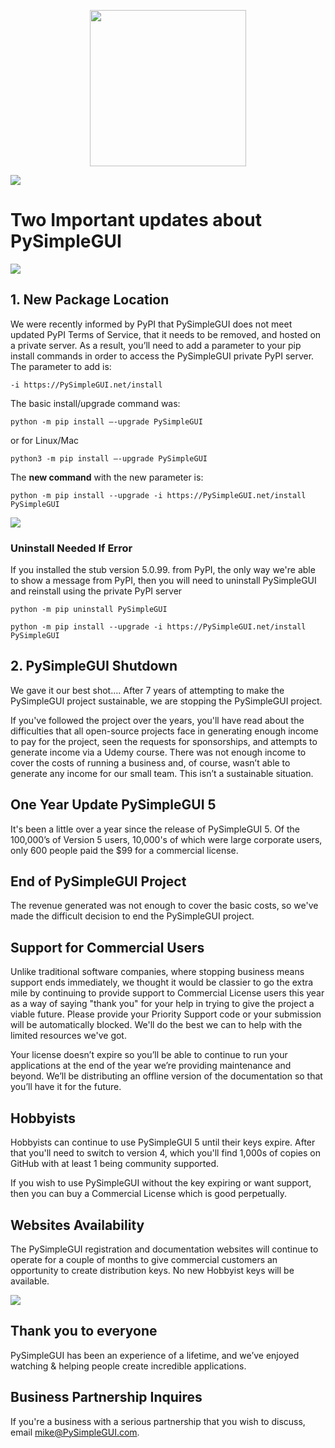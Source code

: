 
<p align="center">
    <img height="250" src="https://pysimplegui.net/images/logos/Logo_Full_Transparent_Cropped.png">
  
</p>

 ![](https://PySimpleGUI.net/images/emojis/news_112.png)
 
# Two Important updates about PySimpleGUI 
 
  ![](https://PySimpleGUI.net/images/emojis/search_56.png)

## 1. New Package Location 
 
We were recently informed by PyPI that PySimpleGUI does not meet updated PyPI Terms of Service, that it needs to be removed, and hosted on a private server.  As a result, you’ll need to add a parameter to your pip install commands in order to access the PySimpleGUI private PyPI server.
The parameter to add is:  

`-i https://PySimpleGUI.net/install`

The basic install/upgrade command was: 

`python -m pip install –-upgrade PySimpleGUI`  

or for Linux/Mac  

`python3 -m pip install –-upgrade PySimpleGUI`

The **new command** with the new parameter is:  

`python -m pip install --upgrade -i https://PySimpleGUI.net/install PySimpleGUI`

  ![](https://PySimpleGUI.net/images/emojis/wave_56.png)
 
 ### Uninstall Needed If Error
 
 If you installed the stub version 5.0.99. from PyPI, the only way we're able to show a message from PyPI, then you will need to uninstall PySimpleGUI and reinstall using the private PyPI server
 
 `python -m pip uninstall PySimpleGUI`
 
 `python -m pip install --upgrade -i https://PySimpleGUI.net/install PySimpleGUI`
 
 
## 2. PySimpleGUI Shutdown 

We gave it our best shot…. After 7 years of attempting to make the PySimpleGUI project sustainable, we are stopping the PySimpleGUI project.  

If you've followed the project over the years, you'll have read about the difficulties that all open-source projects face in generating enough income to pay for the project, seen the requests for sponsorships, and attempts to generate income via a Udemy course. There was not enough income to cover the costs of running a business and, of course, wasn’t able to generate any income for our small team.  This isn’t a sustainable situation.

## One Year Update PySimpleGUI 5 

It's been a little over a year since the release of PySimpleGUI 5.  Of the 100,000’s of Version 5 users, 10,000's of which were large corporate users, only 600 people paid the $99 for a commercial license.  

## End of PySimpleGUI Project

The revenue generated was not enough to cover the basic costs, so we've made the difficult decision to end the PySimpleGUI project.

## Support for Commercial Users 

Unlike traditional software companies, where stopping business means support ends immediately, we thought it would be classier to go the extra mile by continuing to provide support to Commercial License users this year as a way of saying "thank you" for your help in trying to give the project a viable future.  Please provide your Priority Support code or your submission will be automatically blocked.  We'll do the best we can to help with the limited resources we've got.

Your license doesn’t expire so you’ll be able to continue to run your applications at the end of the year we’re providing maintenance and beyond.  We’ll be distributing an offline version of the documentation so that you’ll have it for the future.

## Hobbyists

Hobbyists can continue to use PySimpleGUI 5 until their keys expire.  After that you'll need to switch to version 4, which you'll find 1,000s of copies on GitHub with at least 1 being community supported.

If you wish to use PySimpleGUI without the key expiring or want support, then you can buy a Commercial License which is good perpetually.

## Websites Availability

The PySimpleGUI registration and documentation websites will continue to operate for a couple of months to give commercial customers an opportunity to create distribution keys.  No new Hobbyist keys will be available.
 
![](https://PySimpleGUI.net/images/emojis/pray_56.png)
 
## Thank you to everyone 

PySimpleGUI has been an experience of a lifetime, and we’ve 
enjoyed watching & helping people create incredible applications.  

## Business Partnership Inquires 

If you're a business with a serious partnership that you wish to discuss, email mike@PySimpleGUI.com. 


